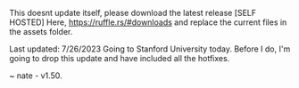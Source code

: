 This doesnt update itself, please download the latest release [SELF HOSTED] Here,
https://ruffle.rs/#downloads and replace the current files in the assets folder.

Last updated: 7/26/2023
Going to Stanford University today.
Before I do, I'm going to drop this update and have included all the hotfixes.

~ nate - v1.50.